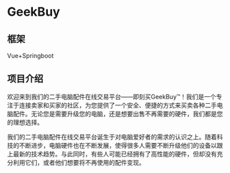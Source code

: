 # GeekBuy
## 框架
Vue+Springboot
## 项目介绍
欢迎来到我们的二手电脑配件在线交易平台——即刻买GeekBuy™！我们是一个专注于连接卖家和买家的社区，为您提供了一个安全、便捷的方式来买卖各种二手电脑配件。无论您是需要升级您的电脑，还是想要出售不再需要的硬件，我们都是您的理想选择。

我们的二手电脑配件在线交易平台诞生于对电脑爱好者的需求的认识之上。随着科技的不断进步，电脑硬件也在不断发展，使得很多人需要不断升级他们的设备以跟上最新的技术趋势。与此同时，有些人可能已经拥有了高性能的硬件，但却没有充分利用它们，或者他们想要将不再使用的配件变现。
